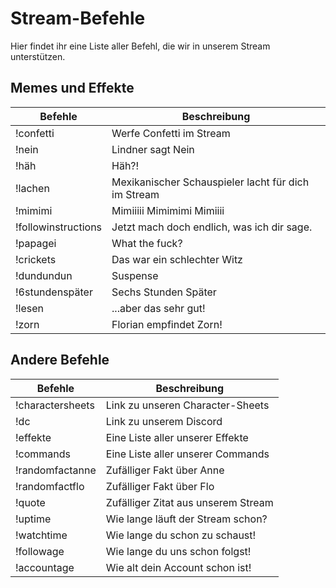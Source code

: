# Stream-Befehle

Hier findet ihr eine Liste aller Befehl, die wir in unserem Stream unterstützen.

## Memes und Effekte
| Befehle | Beschreibung | 
| ----------- | ----------- | 
| !confetti  | Werfe Confetti im Stream | 
| !nein | Lindner sagt Nein | 
| !häh | Häh?! | 
| !lachen | Mexikanischer Schauspieler lacht für dich im Stream | 
| !mimimi | Mimiiiii Mimimimi Mimiiii | 
| !followinstructions | Jetzt mach doch endlich, was ich dir sage. | 
| !papagei | What the fuck? | 
| !crickets | Das war ein schlechter Witz | 
| !dundundun | Suspense | 
| !6stundenspäter | Sechs Stunden Später | 
| !lesen | ...aber das sehr gut! | 
| !zorn | Florian empfindet Zorn! | 

## Andere Befehle
| Befehle | Beschreibung | 
| ----------- | ----------- | 
| !charactersheets | Link zu unseren Character-Sheets |  
| !dc | Link zu unserem Discord | 
| !effekte | Eine Liste aller unserer Effekte | 
| !commands | Eine Liste aller unserer Commands | 
| !randomfactanne | Zufälliger Fakt über Anne | 
| !randomfactflo | Zufälliger Fakt über Flo | 
| !quote | Zufälliger Zitat aus unserem Stream | 
| !uptime | Wie lange läuft der Stream schon? | 
| !watchtime | Wie lange du schon zu schaust! | 
| !followage | Wie lange du uns schon folgst! | 
| !accountage | Wie alt dein Account schon ist! | 
